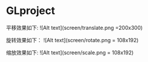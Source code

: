 # GLproject

平移效果如下:
![Alt text](screen/translate.png =200x300)


旋转效果如下：
![Alt text](screen/rotate.png = 108x192)

缩放效果如下:
![Alt text](screen/scale.png = 108x192)